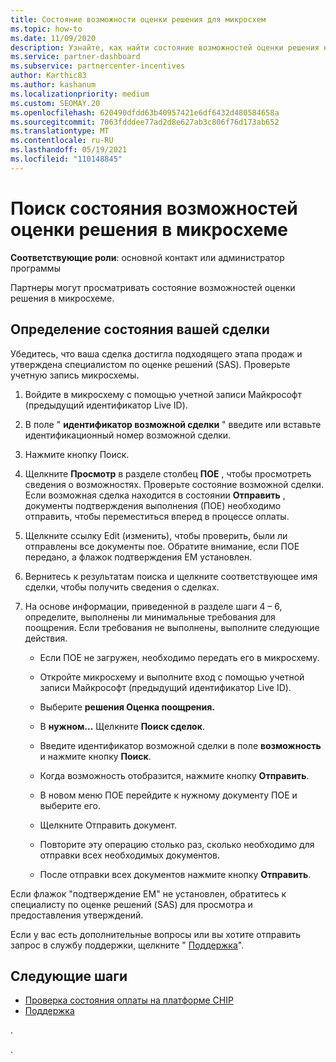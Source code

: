 ```yaml
---
title: Состояние возможности оценки решения для микросхем
ms.topic: how-to
ms.date: 11/09/2020
description: Узнайте, как найти состояние возможностей оценки решения на платформе "поощрения каналов" (микросхема).
ms.service: partner-dashboard
ms.subservice: partnercenter-incentives
author: Karthic83
ms.author: kashanum
ms.localizationpriority: medium
ms.custom: SEOMAY.20
ms.openlocfilehash: 620490dfdd63b40957421e6df6432d480584658a
ms.sourcegitcommit: 7063fdddee77ad2d8e627ab3c806f76d173ab652
ms.translationtype: MT
ms.contentlocale: ru-RU
ms.lasthandoff: 05/19/2021
ms.locfileid: "110148845"
---
```

# <a name="find-your-solution-assessments-opportunity-status-on-chip"></a>Поиск состояния возможностей оценки решения в микросхеме

**Соответствующие роли**: основной контакт или администратор программы

Партнеры могут просматривать состояние возможностей оценки решения в микросхеме.

## <a name="determine-the-status-of-your-deal"></a>Определение состояния вашей сделки

Убедитесь, что ваша сделка достигла подходящего этапа продаж и утверждена специалистом по оценке решений (SAS). Проверьте учетную запись микросхемы.

1. Войдите в микросхему с помощью учетной записи Майкрософт (предыдущий идентификатор Live ID).
1. В поле " **идентификатор возможной сделки** " введите или вставьте идентификационный номер возможной сделки.
3. Нажмите кнопку Поиск.

1. Щелкните **Просмотр** в разделе столбец **ПОЕ** , чтобы просмотреть сведения о возможностях. Проверьте состояние возможной сделки. Если возможная сделка находится в состоянии **Отправить** , документы подтверждения выполнения (ПОЕ) необходимо отправить, чтобы переместиться вперед в процессе оплаты.
 
1. Щелкните ссылку Edit (изменить), чтобы проверить, были ли отправлены все документы пое. Обратите внимание, если ПОЕ передано, а флажок подтверждения EM установлен.
 
1. Вернитесь к результатам поиска и щелкните соответствующее имя сделки, чтобы получить сведения о сделках. 

1. На основе информации, приведенной в разделе шаги 4 – 6, определите, выполнены ли минимальные требования для поощрения. Если требования не выполнены, выполните следующие действия.
 
     - Если ПОЕ не загружен, необходимо передать его в микросхему.
 
     - Откройте микросхему и выполните вход с помощью учетной записи Майкрософт (предыдущий идентификатор Live ID).
 
     - Выберите **решения Оценка поощрения.**

     - В **нужном...** Щелкните **Поиск сделок**.

     - Введите идентификатор возможной сделки в поле **возможность** и нажмите кнопку **Поиск**.

     - Когда возможность отобразится, нажмите кнопку **Отправить**.
  
     - В новом меню ПОЕ перейдите к нужному документу ПОЕ и выберите его.

     - Щелкните Отправить документ.

     - Повторите эту операцию столько раз, сколько необходимо для отправки всех необходимых документов.

     - После отправки всех документов нажмите кнопку **Отправить**.

Если флажок "подтверждение EM" не установлен, обратитесь к специалисту по оценке решений (SAS) для просмотра и предоставления утверждений.
 
Если у вас есть дополнительные вопросы или вы хотите отправить запрос в службу поддержки, щелкните " [Поддержка](report-problems-with-partner-center.md)".

## <a name="next-steps"></a>Следующие шаги

- [Проверка состояния оплаты на платформе CHIP](chip-payment-status.md)
- [Поддержка](report-problems-with-partner-center.md)

.




.





